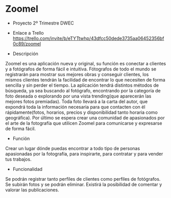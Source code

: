 # Zoomel
* Proyecto 2º Trimestre DWEC

* Enlace a Trello
https://trello.com/invite/b/eTYTtwhp/43dfcc50dede3735aa06452356bf0c89/zoomel

* Descripción

Zoomel es una aplicación nueva y original, su función es conectar a clientes y a fotógrafos de forma fácil e intuitiva.
Fótografos de todo el mundo se registrarán para mostrar sus mejores obras y conseguir clientes, los mismos clientes tendrán la facilidad de encontrar lo que necesiten de forma sencilla y sin perder el tiempo.
La aplicación tendrá distintos métodos de búsqueda, ya sea buscando al fotógrafo, encontrando por la categoría de foto deseada o explorando por una vista trending(que aparecerán las mejores fotos premiadas).
Toda foto llevará a la carta del autor, que expondrá toda la información necesaria para que contacten con él rápidamente(fotos, horarios, precios y disponibilidad tanto horaria como geográfica).
Por último se espera crear una comunidad de apasionados por el arte de la fotografía que utilicen Zoomel para comunicarse y expresarse de forma fácil.

* Función

Crear un lugar dónde puedas encontrar a todo tipo de personas apasionadas por la fotografía, para inspirarte, para contratar y para vender tus trabajos.

* Funcionalidad

Se podrán registrar tanto perfiles de clientes como perfiles de fotógrafos.
Se subirán fotos y se podrán eliminar.
Existirá la posibilidad de comentar y valorar las publicaciones.
